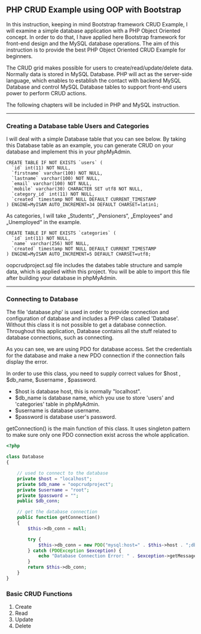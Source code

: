 ## **PHP CRUD Example using OOP with Bootstrap**

In this instruction, keeping in mind Bootstrap framework CRUD Example, I will examine a simple database application with a PHP Object Oriented concept. In order to do that, I have applied here Bootstrap framework for front-end design and the MySQL database operations. The aim of this instruction is to provide the best PHP Object Oriented CRUD Example for beginners. 

The CRUD grid makes possible for users to create/read/update/delete data. Normally data is stored in MySQL Database. PHP will act as the server-side language, which enables to establish the contact with backend MySQL Database and control MySQL Database tables to support front-end users power to perform CRUD actions.

The following chapters will be included in PHP and MySQL instruction.


***

### **Creating a Database table Users and Categories**

I will deal with a simple Database table that you can see below. By taking this Database table as an example, you can generate CRUD on your database and implement this in your phpMyAdmin.

```mysql
CREATE TABLE IF NOT EXISTS `users` (
  `id` int(11) NOT NULL,
  `firstname` varchar(100) NOT NULL,
  `lastname` varchar(100) NOT NULL,
  `email` varchar(100) NOT NULL,
  `mobile` varchar(30) CHARACTER SET utf8 NOT NULL,
  `category_id` int(11) NOT NULL,
  `created` timestamp NOT NULL DEFAULT CURRENT_TIMESTAMP
) ENGINE=MyISAM AUTO_INCREMENT=34 DEFAULT CHARSET=latin1;
```
As categories, I will take „Students“, „Pensioners“, „Employees“ and „Unemployed“  in the example.

```mysql
CREATE TABLE IF NOT EXISTS `categories` (
  `id` int(11) NOT NULL,
  `name` varchar(256) NOT NULL,
  `created` timestamp NOT NULL DEFAULT CURRENT_TIMESTAMP
) ENGINE=MyISAM AUTO_INCREMENT=5 DEFAULT CHARSET=utf8;
```
oopcrudproject.sql file includes the databes table structure and sample data, which is applied within this project. You will be able to import this file after building your database in phpMyAdmin.

***

### **Connecting to Database**

The file 'database.php' is used in order to provide connection and configuration of database and includes a PHP class called  'Database'.  Without this class it is not possible to get a database connection. Throughout this application, Database contains all the stuff related to database connections, such as connecting.

As you can see, we are using PDO for database access. Set the credentials for the database and make a new PDO connection if the connection fails display the error.
 
In order to use this class, you need to supply correct values for $host , $db_name, $username , $password.

*   $host is database host, this is normally "localhost".
*   $db_name is database name, which you use to store 'users' and 'categories' table in phpMyAdmin.
*   $username is database username.
*   $password is database user's password.

getConnection() is the main function of this class. It uses singleton pattern to make sure only one PDO connection exist across the whole application.

```php
<?php

class Database
{

    // used to connect to the database
    private $host = "localhost";
    private $db_name = "oopcrudproject";
    private $username = "root";
    private $password = "";
    public $db_conn;

    // get the database connection
    public function getConnection()
    {
        $this->db_conn = null;

        try {
            $this->db_conn = new PDO("mysql:host=" . $this->host . ";dbname=" . $this->db_name, $this->username, $this->password);
        } catch (PDOException $exception) {
            echo "Database Connection Error: " . $exception->getMessage();
        }
        return $this->db_conn;
    }
}

```
### Basic CRUD Functions

1. Create
2. Read
3. Update 
4. Delete


 
